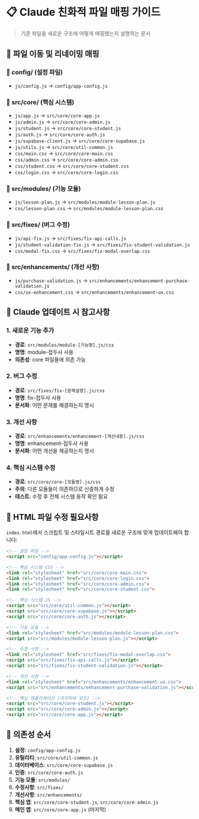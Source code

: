 # 📋 Claude 친화적 파일 매핑 가이드

> 기존 파일을 새로운 구조에 어떻게 매핑했는지 설명하는 문서

## 🔄 파일 이동 및 리네이밍 매핑

### 📁 config/ (설정 파일)
- `js/config.js` → `config/app-config.js`

### 📁 src/core/ (핵심 시스템)
- `js/app.js` → `src/core/core-app.js`
- `js/admin.js` → `src/core/core-admin.js` 
- `js/student.js` → `src/core/core-student.js`
- `js/auth.js` → `src/core/core-auth.js`
- `js/supabase-client.js` → `src/core/core-supabase.js`
- `js/utils.js` → `src/core/util-common.js`
- `css/main.css` → `src/core/core-main.css`
- `css/admin.css` → `src/core/core-admin.css`
- `css/student.css` → `src/core/core-student.css`
- `css/login.css` → `src/core/core-login.css`

### 📁 src/modules/ (기능 모듈)
- `js/lesson-plan.js` → `src/modules/module-lesson-plan.js`
- `css/lesson-plan.css` → `src/modules/module-lesson-plan.css`

### 📁 src/fixes/ (버그 수정)
- `js/api-fix.js` → `src/fixes/fix-api-calls.js`
- `js/student-validation-fix.js` → `src/fixes/fix-student-validation.js`
- `css/modal-fix.css` → `src/fixes/fix-modal-overlap.css`

### 📁 src/enhancements/ (개선 사항)
- `js/purchase-validation.js` → `src/enhancements/enhancement-purchase-validation.js`
- `css/ux-enhancement.css` → `src/enhancements/enhancement-ux.css`

## 🎯 Claude 업데이트 시 참고사항

### 1. 새로운 기능 추가
- **경로**: `src/modules/module-[기능명].js/css`
- **명명**: module-접두사 사용
- **의존성**: core 파일들에 의존 가능

### 2. 버그 수정
- **경로**: `src/fixes/fix-[문제설명].js/css`
- **명명**: fix-접두사 사용
- **문서화**: 어떤 문제를 해결하는지 명시

### 3. 개선 사항
- **경로**: `src/enhancements/enhancement-[개선내용].js/css`
- **명명**: enhancement-접두사 사용
- **문서화**: 어떤 개선을 제공하는지 명시

### 4. 핵심 시스템 수정
- **경로**: `src/core/core-[모듈명].js/css`
- **주의**: 다른 모듈들이 의존하므로 신중하게 수정
- **테스트**: 수정 후 전체 시스템 동작 확인 필요

## 📝 HTML 파일 수정 필요사항

`index.html`에서 스크립트 및 스타일시트 경로를 새로운 구조에 맞게 업데이트해야 합니다:

```html
<!-- 설정 파일 -->
<script src="config/app-config.js"></script>

<!-- 핵심 시스템 CSS -->
<link rel="stylesheet" href="src/core/core-main.css">
<link rel="stylesheet" href="src/core/core-login.css">
<link rel="stylesheet" href="src/core/core-admin.css">
<link rel="stylesheet" href="src/core/core-student.css">

<!-- 핵심 시스템 JS -->
<script src="src/core/util-common.js"></script>
<script src="src/core/core-supabase.js"></script>
<script src="src/core/core-auth.js"></script>

<!-- 기능 모듈 -->
<link rel="stylesheet" href="src/modules/module-lesson-plan.css">
<script src="src/modules/module-lesson-plan.js"></script>

<!-- 수정 사항 -->
<link rel="stylesheet" href="src/fixes/fix-modal-overlap.css">
<script src="src/fixes/fix-api-calls.js"></script>
<script src="src/fixes/fix-student-validation.js"></script>

<!-- 개선 사항 -->
<link rel="stylesheet" href="src/enhancements/enhancement-ux.css">
<script src="src/enhancements/enhancement-purchase-validation.js"></script>

<!-- 핵심 애플리케이션 (마지막에 로드) -->
<script src="src/core/core-student.js"></script>
<script src="src/core/core-admin.js"></script>
<script src="src/core/core-app.js"></script>
```

## 🔗 의존성 순서

1. **설정**: `config/app-config.js`
2. **유틸리티**: `src/core/util-common.js`
3. **데이터베이스**: `src/core/core-supabase.js`
4. **인증**: `src/core/core-auth.js`
5. **기능 모듈**: `src/modules/`
6. **수정사항**: `src/fixes/`
7. **개선사항**: `src/enhancements/`
8. **핵심 앱**: `src/core/core-student.js`, `src/core/core-admin.js`
9. **메인 앱**: `src/core/core-app.js` (마지막)
